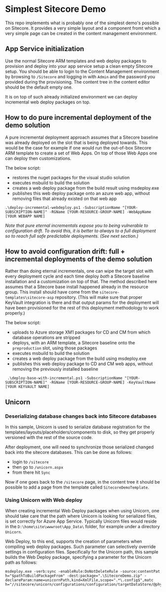# Simplest Sitecore Demo

This repo implements what is probably one of the simplest demo's possible on Sitecore.  It provides a very simple layout and a component fromt which a very simple page can be created in the content management environment.

## App Service initialization

Use the normal Sitecore ARM templates and web deploy packages to provision and deploy into your app service setup a clean empty Sitecore setup.  You should be able to login to the Content Management environment by browsing to `/Sitecore` and logging in with `Admin` and the password you provided during the provisioning.  The content tree in the content editor should be the default empty one.

It is on top of such already initialized environment we can deploy incremental web deploy packages on top.

## How to  do pure incremental deployment of the demo solution

A pure incremental deployment approach assumes that a Sitecore baseline was already deployed on the slot that is being deployed towards.  This would be the case for example if one would run the out-of-box Sitecore ARM template to create a set of Web Apps.  On top of those Web Apps one can deploy then customizations.

The below script:
- restores the nuget packages for the visual studio solution
- executes msbuild to build the solution
- creates a web deploy package from the build result using msdeploy.exe
- publishes this web deploy package onto an azure web app, without removing files that already existed on that web app

```
.\deploy-incremental-webdeploy.ps1 -SubscriptionName "[YOUR-SUBSCRIPTION-NAME]" -RGName [YOUR-RESOURCE-GROUP-NAME] -WebAppName [YOUR WEBAPP NAME] 
```

_Note that pure eternal incrementals expose you to being vulnerable to configuration drift.  To avoid this, it is better to always to a full deployment so to reach full safe predictable deployments.  (See next section.)_

## How to avoid configuration drift: full + incremental deployments of the demo solution

Rather than doing eternal incrementals, one can wipe the target slot with every deployment cycle and each time deploy _both_ a Sitecore baseline installation and a customization on top of that.  The method described here assumes that a Sitecore base install happened already in the resource group.  This install should have come from the `sitecore-templates\sitecore-asp` repository.  (This will make sure that proper KeyVault integration is there and that output params for the deployment will have been provisioned for the rest of this deployment methodology to work properly.)


The below script:
- uploads to Azure storage XM1 packages for CD and CM from which database operations are stripped
- deploys, with an ARM template, a Sitecore baseline onto the `preproduction` slot, using those packages
- executes msbuild to build the solution
- creates a web deploy package from the build using msdeploy.exe
- publishes this web deploy package to CD and CM web apps, without removing the previously installed baseline

```
 .\deploy-base-with-incremental.ps1 -SubscriptionName "[YOUR-SUBSCRIPTION-NAME]" -RGName [YOUR-RESOURCE-GROUP-NAME] -KeyVaultName [YOUR KEYVAULT NAME] 
```

## Unicorn

### Deserializing database changes back into Sitecore databases

In this sample, Unicorn is used to serialize database registration for the templates/layouts/placeholders/components to disk, so they get properly versioned with the rest of the source code.

After deployment, one will need to synchronize those serialized changed back into the sitecore databases.  This can be done as follows:
- login to `/sitecore`
- then go to `/unicorn.aspx`
- from there hit `Sync`

Now if one goes back to the `/sitecore` page, in the content tree it should be possible to add a page from the template called `SitecoreDemoTemplate`.

### Using Unicorn with Web deploy

When creating incremental Web Deploy packages when using Unicorn, one should take care that the path where Unicorn is looking for serialized files, is set correctly for Azure App Service.  Typically Unicorn files would reside in the `D:\home\site\wwwroot\App_Data\` folder, for example under a directory `Unicorn`.  

Web Deploy, to this end, supports the creation of parameters when compiling web deploy packages.  Such parameter can selectively override settings in configuration files.  Specifically for the Unicorn path, this sample builds the Web Deploy package, specifying a parameter for the Unicorn path as follows:

```
msdeploy.exe -verb:sync -enableRule:DoNotDeleteRule -source:contentPat h="$pathToBuildPackageFrom" -dest:package=".\SitecoreDemo.zip" -declareParam:name=unicornPath,kind=XmlFile,scope=".*\.config$",matc h="//sitecore/unicorn/configurations/configuration/targetDataStore/@physicalRootPath",defaultValue="D:\home\site\wwwroot\App_Data\unicorn"
```
